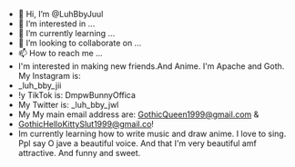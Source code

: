 - 👋 Hi, I’m @LuhBbyJuul
- 👀 I’m interested in ...
- 🌱 I’m currently learning ...
- 💞️ I’m looking to collaborate on ...
- 📫 How to reach me ...
-  I'm interested in making new friends.And Anime. I'm Apache and Goth. My Instagram is: 
-   _luh_bby_jii
-   !y TikTok is: DmpwBunnyOffica
-   My Twitter is: _luh_bby_jwl
-   My My main email address are: GothicQueen1999@gmail.com  &
-   GothicHelloKittySlut1999@gmail.co!
-   Im currently learning how to write music and draw anime. I love to sing. Ppl say O jave a beautiful voice. And that I'm very beautiful amf attractive. And funny and sweet.



